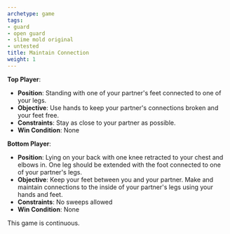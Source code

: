 ```yaml
---
archetype: game
tags:
- guard
- open guard
- slime mold original
- untested
title: Maintain Connection
weight: 1
---
```


**Top Player**:
  * **Position**: Standing with one of your partner's feet connected to one of your legs.
  * **Objective**: Use hands to keep your partner's connections broken and your feet free.
  * **Constraints**: Stay as close to your partner as possible.
  * **Win Condition**: None

**Bottom Player**:
  * **Position**: Lying on your back with one knee retracted to your chest and elbows in. One leg should be extended with the foot connected to one of your partner's legs.
  * **Objective**: Keep your feet between you and your partner. Make and maintain connections to the inside of your partner's legs using your hands and feet.
  * **Constraints**: No sweeps allowed
  * **Win Condition**: None

This game is continuous.